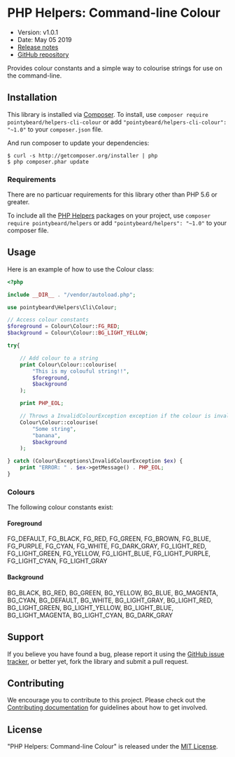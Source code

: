 # PHP Helpers: Command-line Colour

-   Version: v1.0.1
-   Date: May 05 2019
-   [Release notes](https://github.com/pointybeard/helpers-cli-colour/blob/master/CHANGELOG.md)
-   [GitHub repository](https://github.com/pointybeard/helpers-cli-colour)

Provides colour constants and a simple way to colourise strings for use on the command-line.

## Installation

This library is installed via [Composer](http://getcomposer.org/). To install, use `composer require pointybeard/helpers-cli-colour` or add `"pointybeard/helpers-cli-colour": "~1.0"` to your `composer.json` file.

And run composer to update your dependencies:

    $ curl -s http://getcomposer.org/installer | php
    $ php composer.phar update

### Requirements

There are no particuar requirements for this library other than PHP 5.6 or greater.

To include all the [PHP Helpers](https://github.com/pointybeard/helpers) packages on your project, use `composer require pointybeard/helpers` or add `"pointybeard/helpers": "~1.0"` to your composer file.

## Usage

Here is an example of how to use the Colour class:

```php
<?php

include __DIR__ . "/vendor/autoload.php";

use pointybeard\Helpers\Cli\Colour;

// Access colour constants
$foreground = Colour\Colour::FG_RED;
$background = Colour\Colour::BG_LIGHT_YELLOW;

try{

    // Add colour to a string
    print Colour\Colour::colourise(
        "This is my colouful string!!",
        $foreground,
        $background
    );

    print PHP_EOL;

    // Throws a InvalidColourException exception if the colour is invalid
    Colour\Colour::colourise(
        "Some string",
        "banana",
        $background
    );

} catch (Colour\Exceptions\InvalidColourException $ex) {
    print "ERROR: " . $ex->getMessage() . PHP_EOL;
}

```

### Colours

The following colour constants exist:

#### Foreground
FG_DEFAULT, FG_BLACK, FG_RED, FG_GREEN, FG_BROWN, FG_BLUE, FG_PURPLE, FG_CYAN, FG_WHITE, FG_DARK_GRAY, FG_LIGHT_RED, FG_LIGHT_GREEN, FG_YELLOW, FG_LIGHT_BLUE, FG_LIGHT_PURPLE, FG_LIGHT_CYAN, FG_LIGHT_GRAY

#### Background
BG_BLACK, BG_RED, BG_GREEN, BG_YELLOW, BG_BLUE, BG_MAGENTA, BG_CYAN, BG_DEFAULT, BG_WHITE, BG_LIGHT_GRAY, BG_LIGHT_RED, BG_LIGHT_GREEN, BG_LIGHT_YELLOW, BG_LIGHT_BLUE, BG_LIGHT_MAGENTA, BG_LIGHT_CYAN, BG_DARK_GRAY

## Support

If you believe you have found a bug, please report it using the [GitHub issue tracker](https://github.com/pointybeard/helpers-cli-colour/issues),
or better yet, fork the library and submit a pull request.

## Contributing

We encourage you to contribute to this project. Please check out the [Contributing documentation](https://github.com/pointybeard/helpers-cli-colour/blob/master/CONTRIBUTING.md) for guidelines about how to get involved.

## License

"PHP Helpers: Command-line Colour" is released under the [MIT License](http://www.opensource.org/licenses/MIT).
